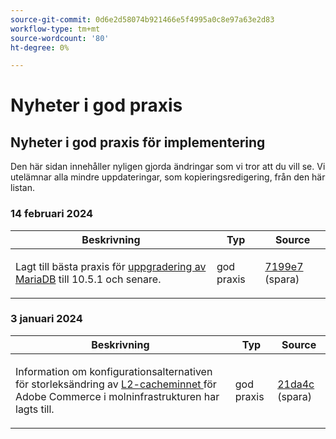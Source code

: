 ```yaml
---
source-git-commit: 0d6e2d58074b921466e5f4995a0c8e97a63e2d83
workflow-type: tm+mt
source-wordcount: '80'
ht-degree: 0%

---
```

# Nyheter i god praxis

## Nyheter i god praxis för implementering

Den här sidan innehåller nyligen gjorda ändringar som vi tror att du vill se. Vi utelämnar alla mindre uppdateringar, som kopieringsredigering, från den här listan.

### 14 februari 2024

<table style="table-layout:auto;">
  <thead>
    <tr>
      <th>Beskrivning</th>
      <th>Typ</th>
      <th>Source</th>
    </tr>
  </thead>
  <tbody>
    <tr>
      <td><p>Lagt till bästa praxis för <a href="https://experienceleague.adobe.com/docs/commerce-operations/implementation-playbook/best-practices/maintenance/mariadb-upgrade.html">uppgradering av MariaDB</a> till 10.5.1 och senare.</p>
</td>
      <td>god praxis</td>
      <td><a href="https://github.com/AdobeDocs/commerce-operations.en/commit/7199e74f82cef6dd682f5e240ee2b6fc56da18c8">7199e7</a> (spara)</td>
    </tr>
  </tbody>
</table><!-- date_group -->

### 3 januari 2024

<table style="table-layout:auto;">
  <thead>
    <tr>
      <th>Beskrivning</th>
      <th>Typ</th>
      <th>Source</th>
    </tr>
  </thead>
  <tbody>
    <tr>
      <td><p>Information om konfigurationsalternativen för storleksändring av <a href="https://experienceleague.adobe.com/docs/commerce-operations/implementation-playbook/best-practices/planning/redis-service-configuration.html">L2-cacheminnet </a> för Adobe Commerce i molninfrastrukturen har lagts till.</p>
</td>
      <td>god praxis</td>
      <td><a href="https://github.com/AdobeDocs/commerce-operations.en/commit/21da4c22744dbb3b27b0dbe184b946788748a52e">21da4c</a> (spara)</td>
    </tr>
  </tbody>
</table><!-- date_group --><!-- month_group --><!-- year_group -->
